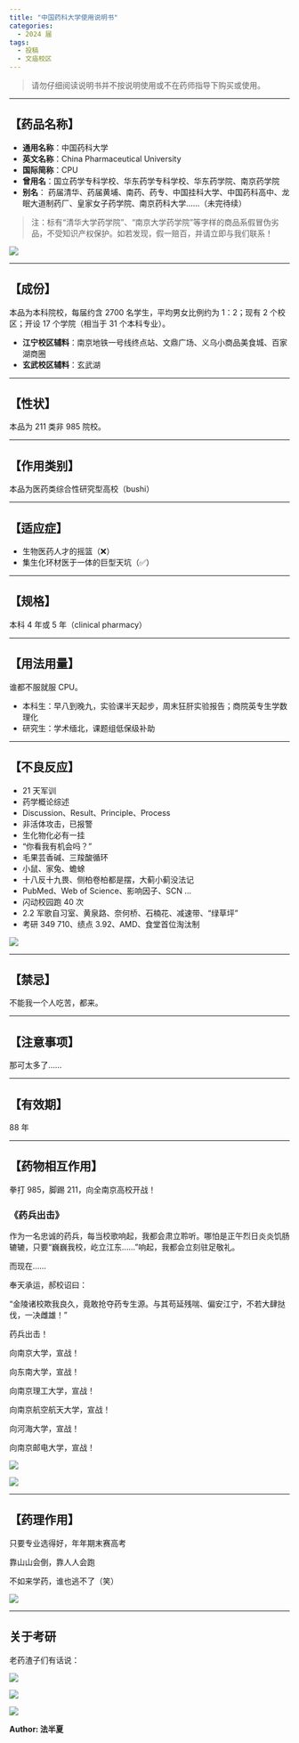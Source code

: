 ```yaml
---
title: "中国药科大学使用说明书"
categories:
  - 2024 届
tags:
  - 投稿
  - 文庙校区 
---
```


<!-- # 中国药科大学使用说明书 -->

> 请勿仔细阅读说明书并不按说明使用或不在药师指导下购买或使用。

---

## 【药品名称】

- **通用名称**：中国药科大学  
- **英文名称**：China Pharmaceutical University  
- **国际简称**：CPU  
- **曾用名**：国立药学专科学校、华东药学专科学校、华东药学院、南京药学院  
- **别名**： 药届清华、药届黄埔、南药、药专、中国挂科大学、中国药科高中、龙眠大道制药厂、皇家女子药学院、南京药科大学……（未完待续）
  
> 注：标有“清华大学药学院”、“南京大学药学院”等字样的商品系假冒伪劣品，不受知识产权保护。如若发现，假一赔百，并请立即与我们联系！

![](https://ssmemory.github.io/assets/userimages/ZhongGuoYaoKe/ZhongGuoYaoKe_img0.jpg)

---

## 【成份】

本品为本科院校，每届约含 2700 名学生，平均男女比例约为 1：2；现有 2 个校区；开设 17 个学院（相当于 31 个本科专业）。

- **江宁校区辅料**：南京地铁一号线终点站、文鼎广场、义乌小商品美食城、百家湖商圈  
- **玄武校区辅料**：玄武湖

---

## 【性状】

本品为 211 类非 985 院校。

---

## 【作用类别】

本品为医药类综合性研究型高校（bushi）

---

## 【适应症】

- 生物医药人才的摇篮（❌）  
- 集生化环材医于一体的巨型天坑（✅）

---

## 【规格】

本科 4 年或 5 年（clinical pharmacy）

---

## 【用法用量】

谁都不服就服 CPU。

- 本科生：早八到晚九，实验课半天起步，周末狂肝实验报告；商院英专生学数理化  
- 研究生：学术缅北，课题组低保级补助

---

## 【不良反应】

- 21 天军训  
- 药学概论综述  
- Discussion、Result、Principle、Process  
- 非活体攻击，已报警  
- 生化物化必有一挂  
- “你看我有机会吗？”  
- 毛果芸香碱、三羧酸循环  
- 小鼠、家兔、蟾蜍  
- 十八反十九畏、侧柏卷柏都是摆，大蓟小蓟没法记  
- PubMed、Web of Science、影响因子、SCN ... 
- 闪动校园跑 40 次  
- 2.2 军歌自习室、黄泉路、奈何桥、石楠花、减速带、“绿草坪”  
- 考研 349 710、绩点 3.92、AMD、食堂首位淘汰制

![](https://ssmemory.github.io/assets/userimages/ZhongGuoYaoKe/ZhongGuoYaoKe_img1.jpg)

---

## 【禁忌】

不能我一个人吃苦，都来。

---

## 【注意事项】

那可太多了……

---

## 【有效期】

88 年

---

## 【药物相互作用】

拳打 985，脚踢 211，向全南京高校开战！

### 《药兵出击》

作为一名忠诚的药兵，每当校歌响起，我都会肃立聆听。哪怕是正午烈日炎炎饥肠辘辘，只要“巍巍我校，屹立江东……”响起，我都会立刻驻足敬礼。

而现在……

奉天承运，郝校诏曰：

“金陵诸校欺我良久，竟敢抢夺药专生源。与其苟延残喘、偏安江宁，不若大肆挞伐，一决雌雄！”

药兵出击！

向南京大学，宣战！  

向东南大学，宣战！  

向南京理工大学，宣战！  

向南京航空航天大学，宣战！  

向河海大学，宣战！  

向南京邮电大学，宣战！

![](https://ssmemory.github.io/assets/userimages/ZhongGuoYaoKe/ZhongGuoYaoKe_img2.jpg)

![](https://ssmemory.github.io/assets/userimages/ZhongGuoYaoKe/ZhongGuoYaoKe_img3.jpg)

---

## 【药理作用】

只要专业选得好，年年期末赛高考  

靠山山会倒，靠人人会跑  

不如来学药，谁也逃不了（笑）

![](https://ssmemory.github.io/assets/userimages/ZhongGuoYaoKe/ZhongGuoYaoKe_img4.jpg)

---

## 关于考研

老药渣子们有话说：

![](https://ssmemory.github.io/assets/userimages/ZhongGuoYaoKe/ZhongGuoYaoKe_img5.jpg)

![](https://ssmemory.github.io/assets/userimages/ZhongGuoYaoKe/ZhongGuoYaoKe_img6.jpg)

![](https://ssmemory.github.io/assets/userimages/ZhongGuoYaoKe/ZhongGuoYaoKe_img7.jpg)

**Author: 法半夏**
